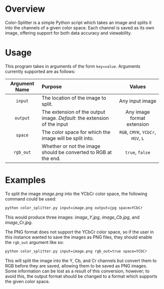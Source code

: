 # Overview

Color-Splitter is a simple Python script which takes an image and splits it into the channels of a given color space.
Each channel is saved as its own image, offering support for both data accuracy and viewability.

# Usage

This program takes in arguments of the form `key=value`. Arguments currently supported are as follows:

| Argument Name | Purpose                                                                  |               Values               |
| :-----------: | :----------------------------------------------------------------------- | :--------------------------------: |
|    `input`    | The location of the image to split.                                      |           Any input image          |
|    `output`   | The extension of the output image. _Default_: the extension of the input |     Any image format extension     |
|    `space`    | The color space for which the image will be split into.                  | `RGB`, `CMYK`, `YCbCr`, `HSV`, `L` |
|   `rgb_out`   | Whether or not the image should be converted to RGB at the end.          |          `true`, `false`           |

# Examples

To split the image _image.png_ into the YCbCr color space, the following command could be used:

```bash
python color_splitter.py input=image.png output=jpg space=YCbCr
```

This would produce three images: _image_Y.jpg_, _image_Cb.jpg_, and _image_Cr.jpg_.

The PNG format does not support the YCbCr color space, so if the user in this instance wanted to save the images as PNG files, they should enable the `rgb_out` argument like so:

```bash
python color_splitter.py input=image.png rgb_out=true space=YCbCr
```

This will split the image into the Y, Cb, and Cr channels but convert them to RGB before they are saved, allowing them to be saved as PNG images. Some information can be lost as a result of this conversion, however; to avoid this, the output format should be changed to a format which supports the given color space.
